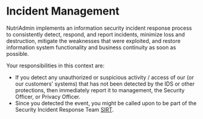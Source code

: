 # Incident Management

NutriAdmin implements an information security incident response process to consistently detect, respond, and report incidents, minimize loss and destruction, mitigate the weaknesses that were exploited, and restore information system functionality and business continuity as soon as possible.

Your responsibilities in this context are:

- If you detect any unauthorized or suspicious activity / access of our (or our customers' systems) that has not been detected by the IDS or other protections, then immediately report it to management, the Security Officer, or Privacy Officer.
- Since you detected the event, you might be called upon to be part of the Security Incident Response Team [SIRT](https://nutriadmin.com/policy/#incident-response-policy).
